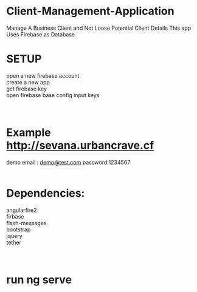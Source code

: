 # Client-Management-Application 
Manage A Business Client and Not Loose Potential Client Details 
This app Uses Firebase as Database 
# SETUP 
open a new firebase account <br> create a new app<br> get firebase key <br> open firebase base config input keys<br> <br> <br>
# Example http://sevana.urbancrave.cf<br> 
demo email : demo@test.com password:1234567 <br><br>
# Dependencies:<br> 
angularfire2<br> firbase<br> flash-messages<br> bootstrap<br> jquery<br> tether<br> <br> <br> 
# run ng serve
